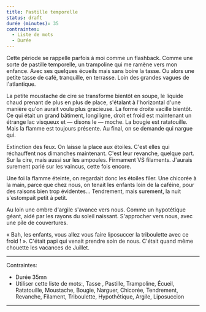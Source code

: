 ```yaml
---
title: Pastille temporelle
status: draft
durée (minutes): 35
contraintes:
  - Liste de mots
  - Durée
---
```

Cette période se rappelle parfois à moi comme un flashback. Comme une sorte de pastille temporelle, un trampoline qui me ramène vers mon enfance. Avec ses quelques écueils mais sans boire la tasse. Ou alors une petite tasse de café, tranquille, en terrasse. Loin des grandes vagues de l'atlantique.

La petite moustache de cire se transforme bientôt en soupe, le liquide chaud prenant de plus en plus de place, s'étalant à l'horizontal d'une manière qu'on aurait voulu plus gracieuse. La forme droite vacille bientôt. Ce qui était un grand bâtiment, longiligne, droit et froid est maintenant un étrange lac visqueux et — disons le — moche. La bougie est ratatouille. Mais la flamme est toujours présente. Au final, on se demande qui nargue qui.

Extinction des feux. On laisse la place aux étoiles. C'est elles qui réchauffent nos dimanches maintenant. C'est leur revanche, quelque part. Sur la cire, mais aussi sur les ampoules. Firmament VS filaments. J'aurais surement parié sur les vaincus, cette fois encore. 

Une foi la flamme éteinte, on regardait donc les étoiles filer. Une chicorée à la main, parce que chez nous, on tenait les enfants loin de la caféine, pour des raisons bien trop évidentes… Tendrement, mais surement, la nuit s'estompait petit à petit.

Au loin une ombre d'argile s'avance vers nous. Comme un hypotétique géant, aidé par les rayons du soleil naissant. S'approcher vers nous, avec une pile de couvertures.

« Bah, les enfants, vous allez vous faire liposuccer la triboulette avec ce froid ! ». C'était papi qui venait prendre soin de nous. C'était quand même chouette les vacances de Juillet.

---

Contraintes:

- Durée 35mn
- Utiliser cette liste de mots:, Tasse  , Pastille, Trampoline, Écueil, Ratatouille, Moustache, Bougie, Narguer, Chicorée, Tendrement, Revanche, Filament, Triboulette, Hypothétique, Argile, Liposuccion 
---



